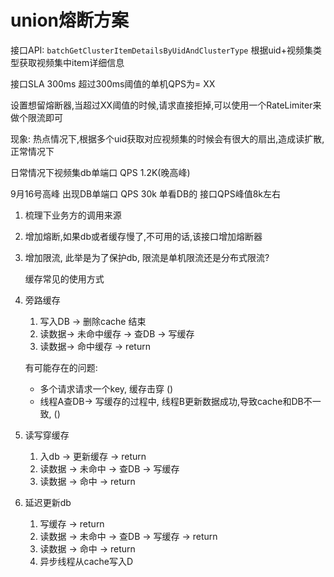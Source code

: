# union熔断方案

接口API: 
`batchGetClusterItemDetailsByUidAndClusterType`
根据uid+视频集类型获取视频集中item详细信息

接口SLA 300ms 超过300ms阈值的单机QPS为= XX

设置想留熔断器,当超过XX阈值的时候,请求直接拒掉,可以使用一个RateLimiter来做个限流即可

现象: 热点情况下,根据多个uid获取对应视频集的时候会有很大的扇出,造成读扩散,
正常情况下

日常情况下视频集db单端口 QPS 1.2K(晚高峰)

9月16号高峰 出现DB单端口 QPS 30k   单看DB的 接口QPS峰值8k左右

1. 梳理下业务方的调用来源
2. 增加熔断,如果db或者缓存慢了,不可用的话,该接口增加熔断器
3. 增加限流, 此举是为了保护db, 限流是单机限流还是分布式限流?


    缓存常见的使用方式
1. 旁路缓存
    1. 写入DB -> 删除cache 结束
    2. 读数据-> 未命中缓存 -> 查DB -> 写缓存
    3. 读数据-> 命中缓存 -> return

    有可能存在的问题:
    - 多个请求请求一个key, 缓存击穿 ()
    - 线程A查DB-> 写缓存的过程中, 线程B更新数据成功,导致cache和DB不一致, ()
2. 读写穿缓存
    1. 入db -> 更新缓存 -> return
    2. 读数据 -> 未命中 -> 查DB -> 写缓存
    3. 读数据 -> 命中 -> return
3. 延迟更新db
    1. 写缓存 -> return
    2. 读数据 -> 未命中 -> 查DB -> 写缓存 -> return
    3. 读数据 -> 命中 -> return
    4. 异步线程从cache写入D